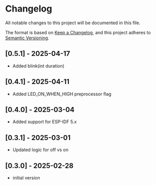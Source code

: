 # Changelog

All notable changes to this project will be documented in this file.

The format is based on [Keep a Changelog](https://keepachangelog.com/en/1.1.0/),
and this project adheres to [Semantic Versioning](https://semver.org/spec/v2.0.0.html).

## [0.5.1] - 2025-04-17
- Added blink(int duration)

## [0.4.1] - 2025-04-11
- Added LED_ON_WHEN_HIGH preprocessor flag

## [0.4.0] - 2025-03-04
- Added support for ESP-IDF 5.x

## [0.3.1] - 2025-03-01
- Updated logic for off vs on

## [0.3.0] - 2025-02-28
- initial version
